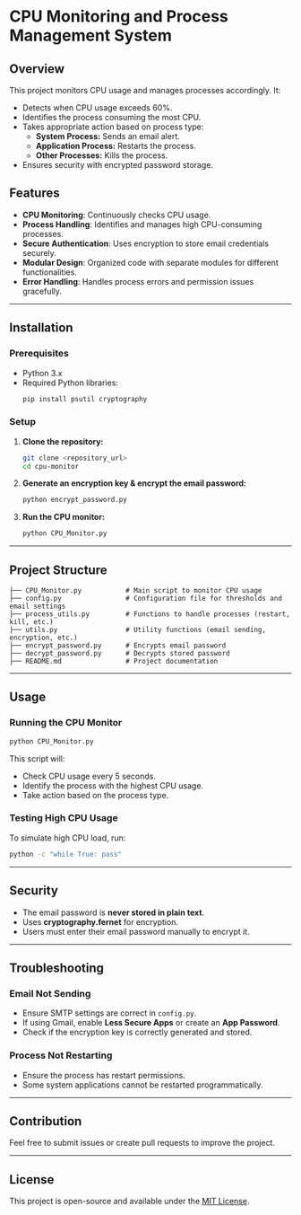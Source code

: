 # CPU Monitoring and Process Management System

## Overview
This project monitors CPU usage and manages processes accordingly. It:
- Detects when CPU usage exceeds 60%.
- Identifies the process consuming the most CPU.
- Takes appropriate action based on process type:
  - **System Process:** Sends an email alert.
  - **Application Process:** Restarts the process.
  - **Other Processes:** Kills the process.
- Ensures security with encrypted password storage.

## Features
- **CPU Monitoring**: Continuously checks CPU usage.
- **Process Handling**: Identifies and manages high CPU-consuming processes.
- **Secure Authentication**: Uses encryption to store email credentials securely.
- **Modular Design**: Organized code with separate modules for different functionalities.
- **Error Handling**: Handles process errors and permission issues gracefully.

---
## Installation
### Prerequisites
- Python 3.x
- Required Python libraries:
  ```sh
  pip install psutil cryptography
  ```

### Setup
1. **Clone the repository:**
   ```sh
   git clone <repository_url>
   cd cpu-monitor
   ```
2. **Generate an encryption key & encrypt the email password:**
   ```sh
   python encrypt_password.py
   ```
3. **Run the CPU monitor:**
   ```sh
   python CPU_Monitor.py
   ```

---
## Project Structure
```
├── CPU_Monitor.py           # Main script to monitor CPU usage
├── config.py                # Configuration file for thresholds and email settings
├── process_utils.py         # Functions to handle processes (restart, kill, etc.)
├── utils.py                 # Utility functions (email sending, encryption, etc.)
├── encrypt_password.py      # Encrypts email password
├── decrypt_password.py      # Decrypts stored password
├── README.md                # Project documentation
```

---
## Usage
### Running the CPU Monitor
```sh
python CPU_Monitor.py
```
This script will:
- Check CPU usage every 5 seconds.
- Identify the process with the highest CPU usage.
- Take action based on the process type.

### Testing High CPU Usage
To simulate high CPU load, run:
```sh
python -c "while True: pass"
```

---
## Security
- The email password is **never stored in plain text**.
- Uses **cryptography.fernet** for encryption.
- Users must enter their email password manually to encrypt it.

---
## Troubleshooting
### Email Not Sending
- Ensure SMTP settings are correct in `config.py`.
- If using Gmail, enable **Less Secure Apps** or create an **App Password**.
- Check if the encryption key is correctly generated and stored.

### Process Not Restarting
- Ensure the process has restart permissions.
- Some system applications cannot be restarted programmatically.

---
## Contribution
Feel free to submit issues or create pull requests to improve the project.

---
## License
This project is open-source and available under the [MIT License](LICENSE).

